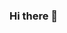 ### Hi there 👋

<!--
**sumantra12/sumantra12** is a ✨ _special_ ✨ repository because its `README.md` (this file) appears on your GitHub profile.

Here are some ideas to get you started:

- 🔭 Getting better programming
- 🌱 C++
- 👯 IDk
- 🤔 Database Programming
- 💬 
- 📫 sumantradas13@gmail.com
- 😄 Pronouns: N/A
- I love cooking, programming, reading, playing video games 
-->
